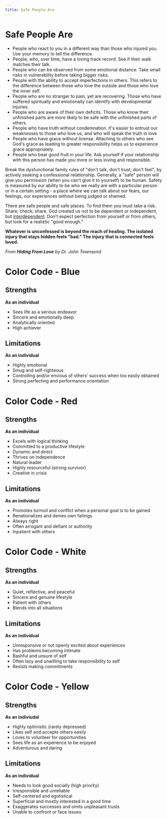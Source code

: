 ```yaml
---
title: Safe People Are
---
```

# Safe People Are

* People who react to you in a different way than those who injured you. Use your memory to tell the difference.
* People, who, over time, have a loving track record. See if their walk matches their talk.
* People who can be observed from some emotional distance. Take small risks in vulnerability before taking bigger risks.
* People with the ability to accept imperfections in others. This refers to the difference between those who love the outside and those who love the inner self.
* People who are no stranger to pain, yet are recovering. Those who have suffered spiritually and emotionally can identify with developmental injuries.
* People who are aware of their own deficits. Those who know their unfinished parts are more likely to be safe with the unfinished parts of others.
* People who have truth without condemnation. It's easier to entrust our weaknesses to those who love us, and who will speak the truth in love
* People who have grace without license. Attaching to others who see God's grace as leading to greater responsibility helps us to experience grace appropriately.
* People who bear good fruit in your life. Ask yourself if your relationship with this person has made you more or less loving and responsible. 

Break the dysfunctional family rules of "don't talk, don't trust, don't feel", by actively seeking a confessional relationship. Generally, a "safe" person will give you permission (when you can't give it to yourself) to be human. Safety is measured by our ability to be who we really are with a particular person or in a certain setting - a place where we can talk about our fears, our feelings, our experiences without being judged or shamed.

There are safe people and safe places. To find them you must take a risk. Share; check; share. God created us not to be dependent or independent, but <u>interdependent</u>. Don't expect perfection from yourself or from others, but look for a realistic "good enough."

**Whatever is unconfessed is beyond the reach of healing. The isolated injury that stays hidden feels "bad." The injury that is connected feels loved.**

*From **Hiding From Love** by Dr. John Townsend*

<div class="page"></div>

# Color Code - Blue
## Strengths
**As an individual**

* Sees life as a serious endeavor
* Sincere and emotionally deep
* Analytically oriented
* High achiever

## Limitations
**As an individual**

* Highly emotional
* Smug and self-righteous
* Controlling and/or envious of others’ success when too easily obtained
* Strong perfecting and performance orientation

# Color Code - Red
## Strengths
**As an individual**

* Excels with logical thinking
* Committed to a productive lifestyle
* Dynamic and direct
* Thrives on independence
* Natural leader
* Highly resourceful (strong survivor)
* Creative in crisis

## Limitations
**As an individual**

* Promotes turmoil and conflict when a personal goal is to be gained
* Renationalizes and denies own failings
* Always right
* Often arrogant and defiant or authority
* Inpatient with others

<div class="page"></div>

# Color Code - White
## Strengths
**As an individual**

* Quiet, reflective, and peaceful
* Sincere and genuine lifestyle
* Patient with others
* Blends into all situations

## Limitations
**As an individual**

* Unresponsive or not openly excited about experiences
* Has problems becoming intimate
* Bashful and unsure of self
* Often lazy and unwilling to take responsibility to self
* Resists making commitments

# Color Code - Yellow
## Strengths
**As an indiviudal**

* Highly optimistic (rarely depressed)
* Likes self and accepts others easily
* Loves to volunteer for opportunities
* Sees life as an experience to be enjoyed
* Adventurous and daring

## Limitations
**As an individual**

* Needs to look good socially (high priority)
* Irresponsible and unreliable
* Self-centered and egotistical
* Superficial and mostly interested in a good time
* Exaggerates successes and omits unpleasant trusts
* Unable to confront or face issues